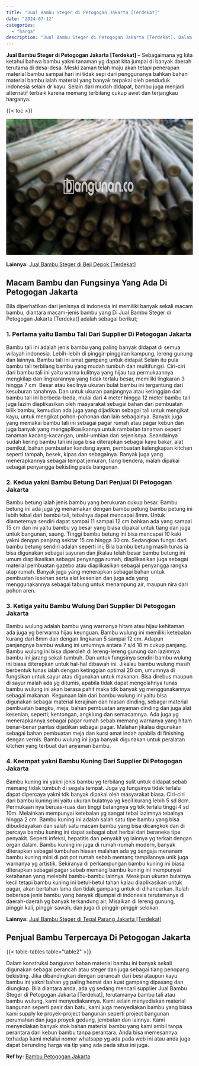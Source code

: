 ```yaml
---
title: "Jual Bambu Steger di Petogogan Jakarta [Terdekat]"
date: "2024-07-12"
categories: 
  - "harga"
description: "Jual Bambu Steger di Petogogan Jakarta [Terdekat]. Dalam konstruksi bangunan bahan material bambu ini banyak sekali digunakan sebagai perancah atau steger da..."
---
```


**Jual Bambu Steger di Petogogan Jakarta \[Terdekat\]** – Sebagaimana yg kita ketahui bahwa bambu yakni tanaman yg dapat kita jumpai di banyak daerah terutama di desa-desa. Meski zaman telah maju akan tetapi penerapan material bambu sampai hari ini tidak sepi dari penggunanya bahkan bahan material bambu ialah material yang banyak terpakai oleh penduduk indonesia selain dr kayu. Selain dari mudah didapat, bambu juga menjadi alternatif terbaik karena memang terbilang cukup awet dan terjangkau harganya.

{{< toc >}}

![Jual Bambu Steger di Petogogan Jakarta [Terdekat]](/images/jual-bambu-tali-34.png)

**Lainnya:** [Jual Bambu Steger di Beji Depok \[Terdekat\]](https://bambu.bangunan.co/jual-bambu-steger-di-beji-depok-terdekat/)

## Macam Bambu dan Fungsinya Yang Ada Di Petogogan Jakarta

Bila diperhatikan dari jenisnya di indonesia ini memiliki banyak sekali macam bambu, diantara macam-jenis bambu yang Di Jual Bambu Steger di Petogogan Jakarta \[Terdekat\] adalah sebagai berikut;

### 1\. Pertama yaitu Bambu Tali Dari Supplier Di Petogogan Jakarta

Bambu tali ini adalah jenis bambu yang paling banyak didapat di semua wilayah indonesia. Lebih-lebih di pinggir-pinggiran kampung, lereng gunung dan lainnya. Bambu tali ini amat gampang untuk didapat Selain itu pula bambu tali terbilang bambu yang mudah tumbuh dan multifungsi. Ciri-ciri dari bambu tali ini yaitu warna kulitnya yang hijau tua permukaannya mengkilap dan lingkarannya yang tidak terlalu besar, memiliki lingkaran 3 hingga 7 cm. Besar atau kecilnya ukuran bulat bambu ini tergantung dari kesuburan tanahnya. Dan untuk ukuran panjangnya atau ketinggian dari bambu tali ini berbeda-beda, mulai dari 4 meter hingga 12 meter bambu tali juga lazim diaplikasikan oleh masyarakat sebagai bahan dari pembuatan bilik bambu, kemudian ada juga yang dijadikan sebagai tali untuk mengikat kayu, untuk mengikat pohon-pohonan dan lain sebagainya. Banyak juga yang memakai bambu tali ini sebagai pagar rumah atau pagar kebun dan juga banyak yang mengaplikasikannya untuk rambatan tanaman seperti tanaman kacang-kacangan, umbi-umbian dan sejenisnya. Seandainya sudah kering bambu tali ini juga bisa diterapkan sebagai kayu bakar, alat pemikul, bahan pembuatan kandang ayam, pembuatan kelengkapan kitchen seperti tampah, besek, kipas dan sebagainya. Banyak juga yang menerapkannya sebagai tempat jemuran, tiang bendera, malah dipakai sebagai penyangga bekisting pada bangunan.

### 2\. Kedua yakni Bambu Betung Dari Penjual Di Petogogan Jakarta

Bambu betung ialah jenis bambu yang berukuran cukup besar. Bambu betung ini ada juga yg menamakan dengan bambu petung bambu petung ini lebih tebal dari bambu tali, tebalnya dapat mencapai 8mm. Untuk diameternya sendiri dapat sampai 11 sampai 12 cm bahkan ada yang sampai 15 cm dan ini yaitu bambu yg besar yang biasa dipakai untuk tiang dan juga untuk bangunan, saung. Tinggi bambu betung ini bisa mencapai 10 kaki yakni dengan panjang sekitar 15 cm hingga 30 cm. Sedangkan fungsi dari bambu betung sendiri adalah seperti ini; Bila bambu betung masih tunas ia bisa digunakan sebagai sayuran dan jikalau telah besar bambu betung ini umum diaplikasikan sebagai penyangga rumah, diaplikasikan juga sebagai material pembuatan gazebo atau diaplikasikan sebagai penyangga rangka atap rumah. Banyak juga yang menerapkan sebagai bahan untuk pembuatan lesehan serta alat kesenian dan juga ada yang menggunakannya sebagai tabung untuk menampung air, maupun nira dari pohon aren.

### 3\. Ketiga yaitu Bambu Wulung Dari Supplier Di Petogogan Jakarta

Bambu wulung adalah bambu yang warnanya hitam atau hijau kehitaman ada juga yg berwarna hijau keunguan. Bambu wulung ini memiliki ketebalan kurang dari 8mm dan dengan lingkaran 5 sampai 12 cm. Adapun panjangnya bambu wulung ini umumnya antara 7 s/d 18 m cukup panjang. Bambu wulung ini bisa diperoleh di lereng-lereng gunung dan lazimnya bambu ini jarang sekali tumbuh. Dan untuk fungsinya sendiri bambu wulung ini biasa diterapkan untuk hal-hal dibawah ini. Jikalau bambu wulung masih berbentuk tunas ialah dengan ketinggian optimal 20 cm, umumnya di fungsikan untuk sayur atau digunakan untuk makanan. Bisa direbus maupun di sayur malah ada yg ditumis, apabila tidak dapat mengolahnya tunas bambu wulung ini akan berasa pahit maka tdk banyak yg menggunakannya sebagai makanan. Kegunaan lain dari bambu wulung ini yaitu bisa digunakan sebagai material kerajinan dan hiasan dinding, sebagai material pembuatan bangku, meja, bahan pembuatan anyaman dinding dan juga alat kesenian, seperti; kentongan, angklung dan semacamnya. Ada juga yg menerapkannya sebagai pagar rumah sebab memang warnanya yang hitam benar-benar pantas dijadikan sebagai pagar. Malahan jikalau digunakan sebagai bahan pembuatan meja dan kursi amat indah apabila di finishing dengan vernis. Bambu wulung ini juga banyak digunakan untuk peralatan kitchen yang terbuat dari anyaman bambu.

### 4\. Keempat yakni Bambu Kuning Dari Supplier Di Petogogan Jakarta

Bambu kuning ini yakni jenis bambu yg terbilang sulit untuk didapat sebab memang tidak tumbuh di segala tempat. Juga yg fungsinya tidak terlalu dapat dipercaya yakni tdk banyak dipakai oleh masyarakat biasa. Ciri-ciri dari bambu kuning ini yaitu ukuran bulatnya yg kecil kurang lebih 5 sd 8cm. Permukaan nya beruas-ruas dan tinggi batangnya yg tdk terlalu tinggi 4 sd 10m. Melainkan mempunyai ketebalan yg sangat tebal lazimnya tebalnya hingga 2 cm. Bambu kuning ini adalah salah satu tipe bambu yang bisa dibudidayakan dan salah satu macam bambu yang bisa dicangkok dan di percaya bambu kuning ini dapat sebagai obat herbal dari beraneka tipe penyakit. Seperti infeksi, hepatitis dan penyakit yg lainnya yg terkait dengan organ dalam. Bambu kuning ini juga di rumah-rumah modern, banyak diterapkan sebagai tumbuhan hiasan malahan ada yg sengaja menanam bambu kuning mini di pot pot rumah sebab memang tampilannya unik juga warnanya yg artistik. Sekiranya di perkampungan bambu kuning ini biasa diterapkan sebagai pagar sebab memang bambu kuning ini mempunyai ketahanan yang melebihi bambu-bambu lainnya. Meskipun ukuran bulatnya kecil tetapi bambu kuning ini betul-betul tahan kalau diaplikasikan untuk pagar, akan bertahan lama dan tidak gampang untuk di dihancurkan. Itulah beberapa jenis bambu yang banyak dijumpai di indonesia terutamanya di daerah-daerah yg banyak terkandung air, Misalkan di lereng gunung, pinggir kali, pinggir sawah, dan juga di pinggir-pinggir selokan.

**Lainnya:** [Jual Bambu Steger di Tegal Parang Jakarta \[Terdekat\]](https://bambu.bangunan.co/jual-bambu-steger-di-tegal-parang-jakarta-terdekat/)

## Penjual Bambu Terpercaya Di Petogogan Jakarta

{{< table-tables table="table2" >}}

Dalam konstruksi bangunan bahan material bambu ini banyak sekali digunakan sebagai perancah atau steger dan juga sebagai tiang penopang bekisting. Jika dibandingkan dengan perancah dari besi ataupun kayu bambu ini yakni bahan yg paling hemat dan kuat gampang dipasang dan diungkap. Bila diantara anda, ada yg sedang mencari supplier Jual Bambu Steger di Petogogan Jakarta \[Terdekat\], terutamanya bambu tali atau bambu wulung, kami menyediakannya. Kami selain menyediakan material bangunan seperti pasir dan batu, kami juga menyediakan bambu yang biasa kami supply ke proyek-project bangunan seperti project bangunan perumahan dan juga proyek gedung, jembatan dan lainnya. Kami menyediakan banyak stok bahan material bambu yang kami ambil tanpa perantara dari kebun bambu tanpa perantara. Anda bisa memesannya terhadap kami melalui nomor whatsapp yg ada pada web ini atau anda juga dapat berunding harga via tlp yang ada pada situs ini juga.

**Ref by:** [Bambu Petogogan Jakarta](https://id.wikipedia.org/wiki/Bambu)
